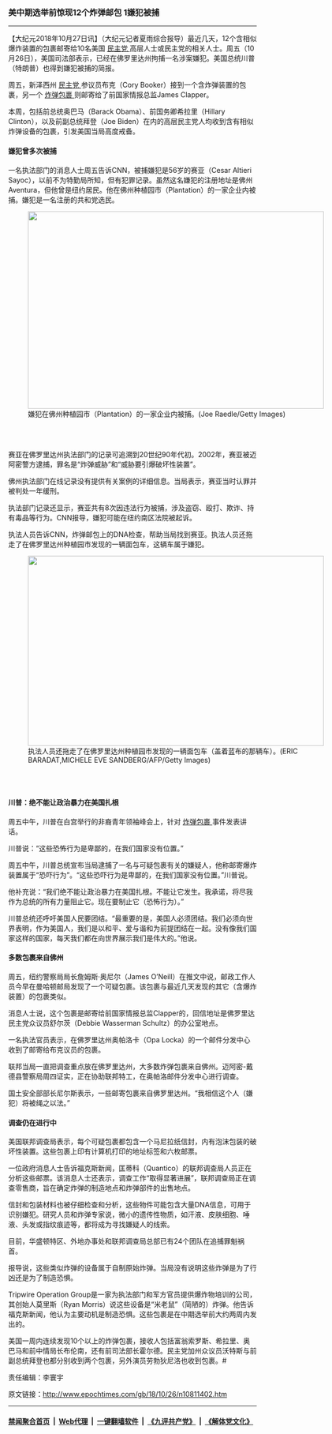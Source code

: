 ### 美中期选举前惊现12个炸弹邮包 1嫌犯被捕
------------------------

<p>
 【大纪元2018年10月27日讯】（大纪元记者夏雨综合报导）最近几天，12个含相似爆炸装置的包裹邮寄给10名美国
 <a href="http://www.epochtimes.com/gb/tag/%E6%B0%91%E4%B8%BB%E5%85%9A.html">
  民主党
 </a>
 高层人士或民主党的相关人士。周五（10月26日），美国司法部表示，已经在佛罗里达州拘捕一名涉案嫌犯。美国总统川普（特朗普）也得到嫌犯被捕的简报。
</p>
<p>
 周五，新泽西州
 <a href="http://www.epochtimes.com/gb/tag/%E6%B0%91%E4%B8%BB%E5%85%9A.html">
  民主党
 </a>
 参议员布克（Cory Booker）接到一个含炸弹装置的包裹，另一个
 <a href="http://www.epochtimes.com/gb/tag/%E7%82%B8%E5%BC%B9%E5%8C%85%E8%A3%B9.html">
  炸弹包裹
 </a>
 则邮寄给了前国家情报总监James Clapper。
</p>
<p>
 本周，包括前总统奥巴马（Barack Obama）、前国务卿希拉里（Hillary Clinton），以及前副总统拜登（Joe Biden）在内的高层民主党人均收到含有相似炸弹设备的包裹，引发美国当局高度戒备。
</p>
<h4>
 嫌犯曾多次被捕
</h4>
<p>
 一名执法部门的消息人士周五告诉CNN，被捕嫌犯是56岁的赛亚（Cesar Altieri Sayoc），以前不为特勤局所知，但有犯罪记录。虽然这名嫌犯的注册地址是佛州Aventura，但他曾是纽约居民。他在佛州种植园市（Plantation）的一家企业内被捕。嫌犯是一名注册的共和党选民。
</p>
<figure class="wp-caption aligncenter" id="attachment_10811553" style="width: 600px">
 <a href="http://i.epochtimes.com/assets/uploads/2018/10/GettyImages-1053846596.jpg">
  <img alt="" class="size-large wp-image-10811553" height="400" src="http://i.epochtimes.com/assets/uploads/2018/10/GettyImages-1053846596-600x400.jpg" width="600"/>
 </a>
 <br/><figcaption class="wp-caption-text">
  嫌犯在佛州种植园市（Plantation）的一家企业内被捕。(Joe Raedle/Getty Images)
 </figcaption><br/>
</figure><br/>
<p>
 赛亚在佛罗里达州执法部门的记录可追溯到20世纪90年代初。2002年，赛亚被迈阿密警方逮捕，罪名是“炸弹威胁”和“威胁要引爆破坏性装置”。
</p>
<p>
 佛州执法部门在线记录没有提供有关案例的详细信息。当局表示，赛亚当时认罪并被判处一年缓刑。
</p>
<p>
 执法部门记录还显示，赛亚共有8次因违法行为被捕，涉及盗窃、殴打、欺诈、持有毒品等行为。CNN报导，嫌犯可能在纽约南区法院被起诉。
</p>
<p>
 执法人员告诉CNN，炸弹邮包上的DNA检查，帮助当局找到赛亚。执法人员还拖走了在佛罗里达州种植园市发现的一辆面包车，这辆车属于嫌犯。
</p>
<figure class="wp-caption aligncenter" id="attachment_10811554" style="width: 600px">
 <a href="http://i.epochtimes.com/assets/uploads/2018/10/GettyImages-1053846620.jpg">
  <img alt="" class="size-large wp-image-10811554" height="385" src="http://i.epochtimes.com/assets/uploads/2018/10/GettyImages-1053846620-600x385.jpg" width="600"/>
 </a>
 <br/><figcaption class="wp-caption-text">
  执法人员还拖走了在佛罗里达州种植园市发现的一辆面包车（盖着蓝布的那辆车）。(ERIC BARADAT,MICHELE EVE SANDBERG/AFP/Getty Images)
 </figcaption><br/>
</figure><br/>
<h4>
 川普：绝不能让政治暴力在美国扎根
</h4>
<p>
 周五中午，川普在白宫举行的非裔青年领袖峰会上，针对
 <a href="http://www.epochtimes.com/gb/tag/%E7%82%B8%E5%BC%B9%E5%8C%85%E8%A3%B9.html">
  炸弹包裹
 </a>
 事件发表讲话。
</p>
<p>
 川普说：“这些恐怖行为是卑鄙的，在我们国家没有位置。”
</p>
<p>
 周五中午，川普总统宣布当局逮捕了一名与可疑包裹有关的嫌疑人，他称邮寄爆炸装置属于“恐吓行为”。“这些恐吓行为是卑鄙的，在我们国家没有位置。”川普说。
</p>
<p>
 他补充说：“我们绝不能让政治暴力在美国扎根。不能让它发生。我承诺，将尽我作为总统的所有力量阻止它。现在要制止它（恐怖行为）。”
</p>
<p>
 川普总统还呼吁美国人民要团结。“最重要的是，美国人必须团结。我们必须向世界表明，作为美国人，我们是以和平、爱与谐和为前提团结在一起。没有像我们国家这样的国家，每天我们都在向世界展示我们是伟大的。”他说。
</p>
<h4>
 多数包裹来自佛州
</h4>
<p>
 周五，纽约警察局局长詹姆斯‧奥尼尔（James O’Neill）在推文中说，邮政工作人员今早在曼哈顿邮局发现了一个可疑包裹。该包裹与最近几天发现的其它（含爆炸装置）的包裹类似。
</p>
<p>
 消息人士说，这个包裹是邮寄给前国家情报总监Clapper的，回信地址是佛罗里达民主党众议员舒尔茨（Debbie Wasserman Schultz）的办公室地点。
</p>
<p>
 一名执法官员表示，在佛罗里达州奥帕洛卡（Opa Locka）的一个邮件分发中心收到了邮寄给布克议员的包裹。
</p>
<p>
 联邦当局一直把调查重点放在佛罗里达州，大多数炸弹包裹来自佛州。迈阿密-戴德县警察局周四证实，正在协助联邦特工，在奥帕洛邮件分发中心进行调查。
</p>
<p>
 国土安全部部长尼尔斯表示，一些邮寄包裹来自佛罗里达州。“我相信这个人（嫌犯）将被绳之以法。”
</p>
<h4>
 调查仍在进行中
</h4>
<p>
 美国联邦调查局表示，每个可疑包裹都包含一个马尼拉纸信封，内有泡沫包装的破坏性装置。这些包裹上印有计算机打印的地址标签和六枚邮票。
</p>
<p>
 一位政府消息人士告诉福克斯新闻，匡蒂科（Quantico）的联邦调查局人员正在分析这些邮票。该消息人士还表示，调查工作“取得显著进展”，联邦调查局正在调查零售商，旨在确定炸弹的制造地点和炸弹部件的出售地点。
</p>
<p>
 信封和包装材料也被仔细检查和分析，这些物件可能包含大量DNA信息，可用于识别嫌犯。研究人员和炸弹专家说，微小的遗传性物质，如汗液、皮肤细胞、唾液、头发或指纹痕迹等，都将成为寻找嫌疑人的线索。
</p>
<p>
 目前，华盛顿特区、外地办事处和联邦调查局总部已有24个团队在追捕罪魁祸首。
</p>
<p>
 报导说，这些类似炸弹的设备属于自制原始炸弹。当局没有说明这些炸弹是为了行凶还是为了制造恐惧。
</p>
<p>
 Tripwire Operation Group是一家为执法部门和军方官员提供爆炸物培训的公司，其创始人莫里斯（Ryan Morris）说这些设备是“米老鼠”（简陋的）炸弹。他告诉福克斯新闻，他认为主要动机是制造恐惧。这些包裹是在中期选举前大约两周内发出的。
</p>
<p>
 美国一周内连续发现10个以上的炸弹包裹，接收人包括富翁索罗斯、希拉里、奥巴马和前中情局长布伦南，还有前司法部长霍尔德。民主党加州众议员沃特斯与前副总统拜登也都分别收到两个包裹，另外演员劳勃狄尼洛也收到包裹。#
</p>
<p>
 责任编辑：李寰宇
</p>

原文链接：http://www.epochtimes.com/gb/18/10/26/n10811402.htm


------------------------
#### [禁闻聚合首页](https://github.com/gfw-breaker/banned-news/blob/master/README.md) &nbsp;|&nbsp; [Web代理](https://github.com/gfw-breaker/open-proxy/blob/master/README.md) &nbsp;|&nbsp; [一键翻墙软件](https://github.com/gfw-breaker/nogfw/blob/master/README.md) &nbsp;|&nbsp; [《九评共产党》](https://github.com/gfw-breaker/9ping.md/blob/master/README.md#九评之一评共产党是什么) &nbsp;|&nbsp; [《解体党文化》](https://github.com/gfw-breaker/jtdwh.md/blob/master/README.md#绪论)